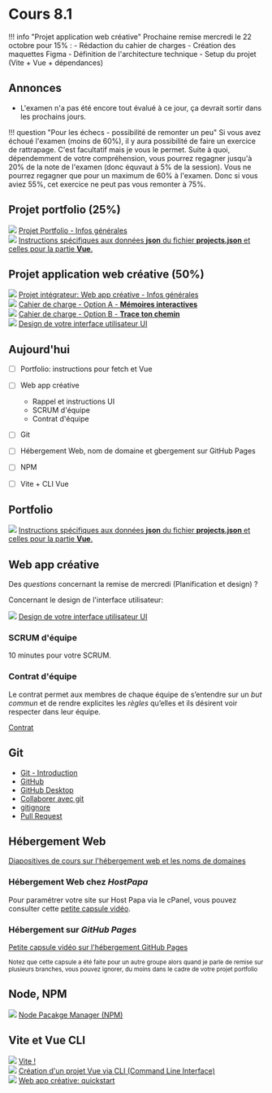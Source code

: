 # Cours 8.1
<!-- 20 octobre-->

<!--

Node.js et NPM : gestionnaire de paquets JavaScript

VITE : outil de développement front-end qui inclut serveur de développement et compilateur

IMPORTANT DE VOIR VITE CE COURS_CI car j'exige le setup du projet Vite pour le 22 octobre.

-->


!!! info "Projet application web créative"
    Prochaine remise mercredi le 22 octobre pour 15% :
    - Rédaction du cahier de charges
    - Création des maquettes Figma
    - Définition de l'architecture technique
    - Setup du projet (Vite + Vue + dépendances)

## Annonces

- L'examen n'a pas été encore tout évalué à ce jour, ça devrait sortir dans les prochains jours.
  
!!! question "Pour les échecs - possibilité de remonter un peu"
    Si vous avez échoué l'examen (moins de 60%), il y aura possibilité de faire un exercice de rattrapage. C'est facultatif mais je vous le permet. Suite à quoi, dépendemment de votre compréhension, vous pourrez regagner jusqu'à 20% de la note de l'examen (donc équvaut à 5% de la session). Vous ne pourrez regagner que pour un maximum de 60% à l'examen. Donc si vous aviez 55%, cet exercice ne peut pas vous remonter à 75%.


  
## Projet portfolio (25%)

<div class="class-content-link">
  <img src="./projets/assets/icon-portfolio.svg">
  <a href="./projets/portfolio.html">Projet Portfolio - Infos générales</a>
</div>

<div class="class-content-link">
  <img src="./projets/assets/icon-portfolio.svg">
  <a href="./projets/instructions-fecth-vue.html">Instructions spécifiques aux données <strong>json</strong> du fichier <strong>projects.json</strong> et celles pour la partie <strong>Vue</strong>.</a>
</div>

## Projet application web créative (50%)

<div class="class-content-link">
  <img src="./projets/assets/icon-creative-webapp.svg">
  <a href="./projets/appweb-creative/syllabus_guide_etudiant.html">Projet intégrateur: Web app créative - Infos générales</a>
</div>

<div class="class-content-link">
  <img src="./projets/assets/icon-creative-webapp.svg">
  <a href="./projets/appweb-creative/cahier_charges_memoires.html">Cahier de charge - Option A - <strong>Mémoires interactives</strong></a>
</div>

<div class="class-content-link">
  <img src="./projets/assets/icon-creative-webapp.svg">
  <a href="./projets/appweb-creative/cahier_charges_chemin.html">Cahier de charge - Option B - <strong>Trace ton chemin</strong></a>
</div>


<div class="class-content-link">
  <img src="./projets/assets/icon-creative-webapp.svg">
  <a href="./projets/appweb-creative/ui.html">Design de votre interface utilisateur UI</a>
</div>


## Aujourd'hui

- [ ] Portfolio: instructions pour fetch et Vue
- [ ] Web app créative
  - Rappel et instructions UI
  - SCRUM d'équipe
  - Contrat d'équipe
- [ ] Git
- [ ] Hébergement Web, nom de domaine et gbergement sur GitHub Pages
- [ ] NPM
- [ ] Vite + CLI Vue


## Portfolio


<div class="class-content-link">
  <img src="./projets/assets/icon-portfolio.svg">
  <a href="./projets/instructions-fecth-vue.html">Instructions spécifiques aux données <strong>json</strong> du fichier <strong>projects.json</strong> et celles pour la partie <strong>Vue</strong>.</a>
</div>


## Web app créative

Des *questions* concernant la remise de mercredi (Planification et design) ?

Concernant le design de l'interface utilisateur:

<div class="class-content-link">
  <img src="./projets/assets/icon-creative-webapp.svg">
  <a href="./projets/appweb-creative/ui.html">Design de votre interface utilisateur UI</a>
</div>



### SCRUM d'équipe

10 minutes pour votre SCRUM.

### Contrat d'équipe

Le contrat permet aux membres de chaque équipe de s’entendre sur un *but commun* et de rendre explicites les *règles* qu’elles et ils désirent voir respecter dans leur équipe.

[Contrat](./projets/appweb-creative/contrat-equipe.md)

## Git

- [Git - Introduction](https://tim-montmorency.com/timdoc/582-518MO/git/intro/)
- [GitHub](https://tim-montmorency.com/timdoc/582-518MO/git/github/)
- [GitHub Desktop](https://tim-montmorency.com/timdoc/582-518MO/git/github-desktop/)
- [Collaborer avec git](https://tim-montmorency.com/timdoc/582-518MO/git/collaboration/)
- [gitignore](https://tim-montmorency.com/timdoc/582-518MO/git/gitignore/)
- [Pull Request](https://tim-montmorency.com/timdoc/582-518MO/git/pull-request/)

## Hébergement Web

[Diapositives de cours sur l'hébergement web et les noms de domaines](https://cmontmorency365-my.sharepoint.com/:p:/g/personal/mariem_ouellet_cmontmorency_qc_ca/EWhOSUd3EyFPglOlWHZH9qcBD9bupObOPce8JKrzvq8eGA?e=HjX0z2)

### Hébergement Web chez *HostPapa*

Pour paramétrer votre site sur Host Papa via le cPanel, vous pouvez consulter cette <a href="https://cmontmorency365-my.sharepoint.com/:v:/g/personal/mariem_ouellet_cmontmorency_qc_ca/EZd7jM8DNIZHndllts3nA0cBtrrGG2NBLBOuO7svWXVjug?e=kT9gnu&nav=eyJyZWZlcnJhbEluZm8iOnsicmVmZXJyYWxBcHAiOiJTdHJlYW1XZWJBcHAiLCJyZWZlcnJhbFZpZXciOiJTaGFyZURpYWxvZy1MaW5rIiwicmVmZXJyYWxBcHBQbGF0Zm9ybSI6IldlYiIsInJlZmVycmFsTW9kZSI6InZpZXcifX0%3D" target="_blank" rel="noopener noreferrer">petite capsule vidéo</a>.

### Hébergement sur *GitHub Pages*

[Petite capsule vidéo sur l'hébergement GitHub Pages](https://cmontmorency365-my.sharepoint.com/:v:/r/personal/mariem_ouellet_cmontmorency_qc_ca/Documents/01_cours/Cours%20Optimisation%20-%20Web%203/02_contenu_de_cours/capsules/heberger-site-sur-github-pages.mov?csf=1&web=1&e=KOk8Hq&nav=eyJyZWZlcnJhbEluZm8iOnsicmVmZXJyYWxBcHAiOiJTdHJlYW1XZWJBcHAiLCJyZWZlcnJhbFZpZXciOiJTaGFyZURpYWxvZy1MaW5rIiwicmVmZXJyYWxBcHBQbGF0Zm9ybSI6IldlYiIsInJlZmVycmFsTW9kZSI6InZpZXcifX0%3D)

<small>Notez que cette capsule a été faite pour un autre groupe alors quand je parle de remise sur plusieurs branches, vous pouvez ignorer, du moins dans le cadre de votre projet portfolio</small>

## Node, NPM

<div class="class-content-link">
  <img src="./vue/assets/logo-vue.svg">
  <a href="https://tim-montmorency.com/timdoc/582-518MO/javascript/npm/">Node Pacakge Manager (NPM)</a>
</div>



## Vite et Vue CLI

<div class="class-content-link">
  <img src="./vue/assets/logo-vue.svg">
  <a href="
  https://tim-montmorency.com/timdoc/582-518MO/javascript/vite/">Vite !</a>
</div>


<div class="class-content-link">
  <img src="./vue/assets/logo-vue.svg">
  <a href="./vue/creation-projet-CLI.html">Création d'un projet Vue via CLI (Command Line Interface)</a>
</div>

<div class="class-content-link">
  <img src="./vue/assets/logo-vue.svg">
  <a href="./projets/appweb-creative/quick_start.html">Web app créative: quickstart</a>
</div>







